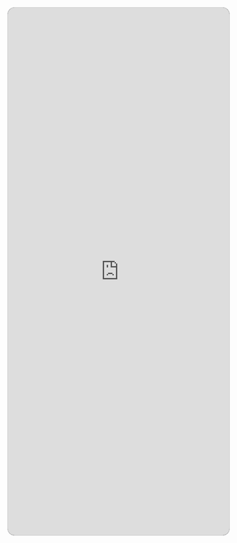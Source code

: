 <iframe class="airtable-embed" src="https://airtable.com/embed/shr4FpKDJ0bnTJQBx?backgroundColor=green&layout=card&viewControls=on" frameborder="0" onmousewheel="" width="100%" height="1200" style="background: #202125; border: 1px solid #ccc; border-radius: 16px"></iframe>
